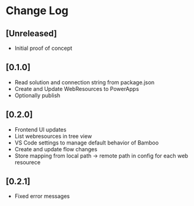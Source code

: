# Change Log

## [Unreleased]

- Initial proof of concept

## [0.1.0]

- Read solution and connection string from package.json
- Create and Update WebResources to PowerApps
- Optionally publish 

## [0.2.0]

- Frontend UI updates
- List webresources in tree view
- VS Code settings to manage default behavior of Bamboo
- Create and update flow changes
- Store mapping from local path -> remote path in config for each web resourece

## [0.2.1]

- Fixed error messages